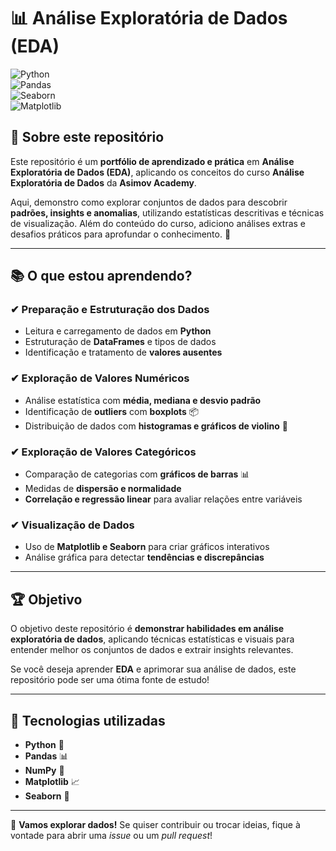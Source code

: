 # 📊 Análise Exploratória de Dados (EDA)  

![Python](https://img.shields.io/badge/Python-Data%20Science-yellow?style=for-the-badge&logo=python)  
![Pandas](https://img.shields.io/badge/Pandas-Data%20Analysis-blue?style=for-the-badge&logo=pandas)  
![Seaborn](https://img.shields.io/badge/Seaborn-Visualization-orange?style=for-the-badge&logo=plotly)  
![Matplotlib](https://img.shields.io/badge/Matplotlib-Data%20Visualization-red?style=for-the-badge&logo=plotly)  

## 📌 Sobre este repositório  

Este repositório é um **portfólio de aprendizado e prática** em **Análise Exploratória de Dados (EDA)**, aplicando os conceitos do curso **Análise Exploratória de Dados** da **Asimov Academy**.  

Aqui, demonstro como explorar conjuntos de dados para descobrir **padrões, insights e anomalias**, utilizando estatísticas descritivas e técnicas de visualização. Além do conteúdo do curso, adiciono análises extras e desafios práticos para aprofundar o conhecimento. 🚀  

---

## 📚 O que estou aprendendo?  

### ✔ **Preparação e Estruturação dos Dados**  
- Leitura e carregamento de dados em **Python**  
- Estruturação de **DataFrames** e tipos de dados  
- Identificação e tratamento de **valores ausentes**  

### ✔ **Exploração de Valores Numéricos**  
- Análise estatística com **média, mediana e desvio padrão**  
- Identificação de **outliers** com **boxplots** 📦  
- Distribuição de dados com **histogramas e gráficos de violino** 🎻  

### ✔ **Exploração de Valores Categóricos**  
- Comparação de categorias com **gráficos de barras** 📊  
- Medidas de **dispersão e normalidade**  
- **Correlação e regressão linear** para avaliar relações entre variáveis  

### ✔ **Visualização de Dados**  
- Uso de **Matplotlib e Seaborn** para criar gráficos interativos  
- Análise gráfica para detectar **tendências e discrepâncias**  

---

## 🏆 Objetivo  

O objetivo deste repositório é **demonstrar habilidades em análise exploratória de dados**, aplicando técnicas estatísticas e visuais para entender melhor os conjuntos de dados e extrair insights relevantes.  

Se você deseja aprender **EDA** e aprimorar sua análise de dados, este repositório pode ser uma ótima fonte de estudo!  

---

## 🔧 Tecnologias utilizadas  

- **Python** 🐍  
- **Pandas** 📊  
- **NumPy** 🔢  
- **Matplotlib** 📈  
- **Seaborn** 🎨  

---

🚀 **Vamos explorar dados!** Se quiser contribuir ou trocar ideias, fique à vontade para abrir uma *issue* ou um *pull request*!  

